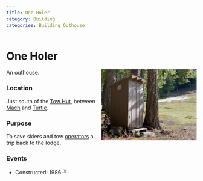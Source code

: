 ```yaml
---
title: One Holer
category: Building
categories: Building Outhouse
---
```

# One Holer
<img src="img/2020-One-Holer.jpeg" style="width: 50%;" align="right">
An outhouse.

### Location

Just south of the [Tow Hut](Tow-Hut), between [Mach](Mach) and [Turtle](Turtle).

### Purpose
To save skiers and tow [operators](Operator) a trip back to the lodge.

### Events
- Constructed: 1986 <sup>[hr][]</sup>


[hr]: History-Reports "Meany History Reports, by Idona Kellogg"

